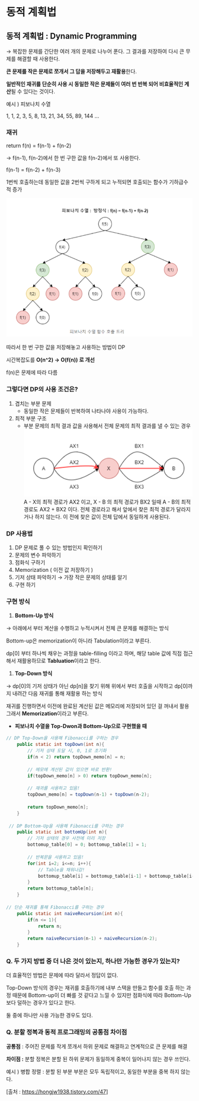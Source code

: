 # 동적 계획법

## 동적 계획법 : Dynamic Programming

→ 복잡한 문제를 간단한 여러 개의 문제로 나누어 푼다. 그 결과를 저장하여 다시 큰 무제를 해결할 때 사용한다.

**큰 문제를 작은 문제로 쪼개서 그 답을 저장해두고 재활용**한다.

**일반적인 재귀를 단순히 사용 시 동일한 작은 문제들이 여러 번 반복 되어 비효율적인 계산**될 수 있다는 것이다.

예시 ) 피보나치 수열

1, 1, 2, 3, 5, 8, 13, 21, 34, 55, 89, 144 …

### 재귀

return f(n) = f(n-1) + f(n-2)

→ f(n-1), f(n-2)에서 한 번 구한 값을 f(n-2)에서 또 사용한다.

f(n-1) = f(n-2) + f(n-3)

1번씩 호출하는데 동일한 값을 2번씩 구하게 되고 누적되면 호출되는 함수가 기하급수적 증가

![Untitled](./assets/1.png)

따라서 한 번 구한 값을 저장해놓고 사용하는 방법이 DP

시간복잡도를 **O(n^2) → O(f(n)) 로 개선**

f(n)은 문제에 따라 다름

### 그렇다면 DP의 사용 조건은?

1. 겹치는 부분 문제
   - 동일한 작은 문제들이 반복하여 나타나야 사용이 가능하다.
2. 최적 부분 구조
   - 부분 문제의 최적 결과 값을 사용해서 전체 문제의 최적 결과를 낼 수 있는 경우
     ![Untitled](./assets/2.png)
     A - X의 최적 경로가 AX2 이고, X - B 의 최적 경로가 BX2 일때
     A - B의 최적 경로도 AX2 + BX2 이다.
     전체 경로라고 해서 앞에서 찾은 최적 경로가 달라지거나 하지 않는다.
     이 전에 찾은 값이 전체 답에서 동일하게 사용된다.

### DP 사용법

1. DP 문제로 풀 수 있는 방법인지 확인하기
2. 문제의 변수 파악하기
3. 점화식 구하기
4. Memorization ( 이전 값 저장하기 )
5. 기저 상태 파악하기 → 가장 작은 문제의 상태를 알기
6. 구현 하기

### 구현 방식

1. **Bottom-Up 방식**

→ 아래에서 부터 계산을 수행하고 누적시켜서 전체 큰 문제를 해결하는 방식

Bottom-up은 memorization이 아니라 Tabulation이라고 부른다.

dp[0] 부터 하나씩 채우는 과정을 table-filling 이라고 하며, 해당 table 값에 직접 접근해서 재활용하므로 **Tabluation**이라고 한다.

1. **Top-Down 방식**

→ dp[0]의 기저 상태가 아닌 dp[n]을 찾기 위해 위에서 부터 호출을 시작하고 dp[0]까지 내려간 다음 재귀를 통해 재활용 하는 방식

재귀를 진행하면서 이전에 완료된 계산된 값은 메모리에 저장되어 있던 걸 꺼내서 활용 그래서 **Memorization**이라고 부른다.

- **피보나치 수열을 Top-Dwon과 Bottom-Up으로 구현했을 때**

```java
// DP Top-Down을 사용해 Fibonacci를 구하는 경우
    public static int topDown(int n){
        // 기저 상태 도달 시, 0, 1로 초기화
        if(n < 2) return topDown_memo[n] = n;

        // 메모에 계산된 값이 있으면 바로 반환!
        if(topDown_memo[n] > 0) return topDown_memo[n];

        // 재귀를 사용하고 있음!
        topDown_memo[n] = topDown(n-1) + topDown(n-2);

        return topDown_memo[n];
    }

 // DP Bottom-Up을 사용해 Fibonacci를 구하는 경우
    public static int bottomUp(int n){
        // 기저 상태의 경우 사전에 미리 저장
        bottomup_table[0] = 0; bottomup_table[1] = 1;

        // 반복문을 사용하고 있음!
        for(int i=2; i<=n; i++){
            // Table을 채워나감!
            bottomup_table[i] = bottomup_table[i-1] + bottomup_table[i-2];
        }
        return bottomup_table[n];
    }

// 단순 재귀를 통해 Fibonacci를 구하는 경우
    public static int naiveRecursion(int n){
        if(n <= 1){
            return n;
        }
        return naiveRecursion(n-1) + naiveRecursion(n-2);
    }
```

### Q. 두 가지 방법 중 더 나은 것이 있는지, 하나만 가능한 경우가 있는지?

더 효율적인 방법은 문제에 따라 달라서 정답이 없다.

Top-Down 방식의 경우는 재귀를 호출하기에 내부 스택을 만들고 함수를 호출 하는 과정 때문에 Bottom-up이 더 빠를 것 같다고 느낄 수 있지만 점화식에 따라 Bottom-Up 보다 덜하는 경우가 있다고 한다.

둘 중에 하나만 사용 가능한 경우도 있다.

### Q. 분할 정복과 동적 프로그래밍의 공통점 차이점

**공통점** : 주어진 문제를 작게 쪼개서 하위 문제로 해결하고 연계적으로 큰 문제를 해결

**차이점 :** 분할 정복은 분할 된 하위 문제가 동일하게 중복이 일어나지 않는 경우 쓰인다.

예시 ) 병합 정렬 : 분할 된 부분 부분은 모두 독립적이고, 동일한 부분을 중복 하지 않는다.

[출처 : https://hongjw1938.tistory.com/47]

